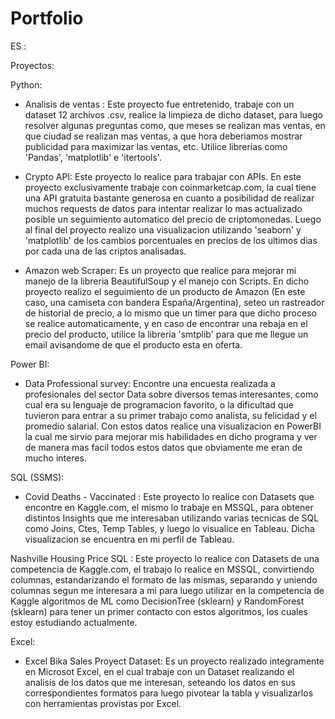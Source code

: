 # Portfolio

ES :

  Proyectos:
  
  Python:
  
- Analisis de ventas : Este proyecto fue entretenido, trabaje con un dataset 12 archivos .csv, realice la limpieza de dicho dataset, para luego resolver algunas preguntas como, que meses se realizan mas ventas, en que ciudad se realizan mas ventas, a que hora deberiamos mostrar publicidad para maximizar las ventas, etc.
Utilice librerias como 'Pandas', 'matplotlib' e 'itertools'.
           
- Crypto API: Este proyecto lo realice para trabajar con APIs. En este proyecto exclusivamente trabaje con coinmarketcap.com, la cual tiene una API gratuita bastante generosa en cuanto a posibilidad de realizar muchos requests de datos para intentar realizar lo mas actualizado posible un seguimiento automatico del precio de criptomonedas. Luego al final del proyecto realizo una visualizacion utilizando 'seaborn' y 'matplotlib' de los cambios porcentuales en precios de los ultimos dias por cada una de las criptos analisadas.

- Amazon web Scraper: Es un proyecto que realice para mejorar mi manejo de la libreria BeautifulSoup y el manejo con Scripts. En dicho proyecto realizo el seguimiento de un producto de Amazon (En este caso, una camiseta con bandera España/Argentina), seteo un rastreador de historial de precio, a lo mismo que un timer para que dicho proceso se realice automaticamente, y en caso de encontrar una rebaja en el precio del producto, utilice la libreria 'smtplib' para que me llegue un email avisandome de que el producto esta en oferta.

Power BI:

- Data Professional survey: Encontre una encuesta realizada a profesionales del sector Data sobre diversos temas interesantes, como cual era su lenguaje de programacion favorito, o la dificultad que tuvieron para entrar a su primer trabajo como analista, su felicidad y el promedio salarial.
Con estos datos realice una visualizacion en PowerBI la cual me sirvio para mejorar mis habilidades en dicho programa y ver de manera mas facil todos estos datos que obviamente me eran de mucho interes.

SQL (SSMS):

- Covid Deaths - Vaccinated : Este proyecto lo realice con Datasets que encontre en Kaggle.com, el mismo lo trabaje en MSSQL, para obtener distintos Insights que me interesaban utilizando varias tecnicas de SQL como Joins, Ctes, Temp Tables, y luego lo visualice en Tableau. Dicha visualizacion se encuentra en mi perfil de Tableau.

Nashville Housing Price SQL : Este proyecto lo realice con Datasets de una competencia de Kaggle.com, el trabajo lo realice en MSSQL, convirtiendo columnas, estandarizando el formato de las mismas, separando y uniendo columnas segun me interesara a mi para luego utilizar en la competencia de Kaggle algoritmos de ML como DecisionTree (sklearn) y RandomForest (sklearn) para tener un primer contacto con estos algoritmos, los cuales estoy estudiando actualmente.

Excel:

- Excel Bika Sales Proyect Dataset: Es un proyecto realizado integramente en Microsot Excel, en el cual trabaje con un Dataset realizando el analisis de los datos que me interesan, seteando los datos en sus correspondientes formatos para luego pivotear la tabla y visualizarlos con herramientas provistas por Excel.
            
            
            
